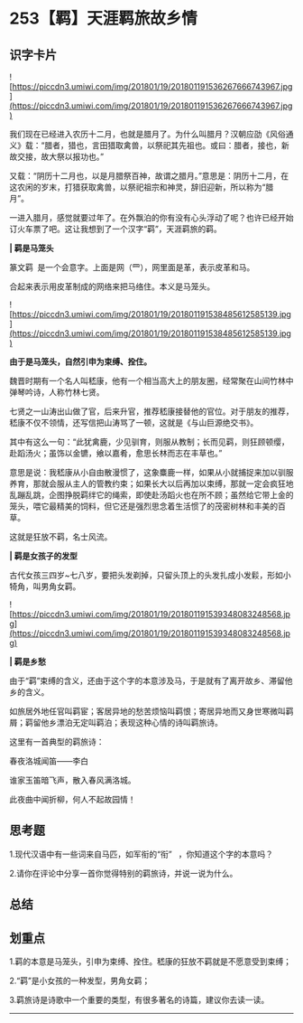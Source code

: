 # 253【羁】天涯羁旅故乡情

## 识字卡片

![https://piccdn3.umiwi.com/img/201801/19/201801191536267666743967.jpg](https://piccdn3.umiwi.com/img/201801/19/201801191536267666743967.jpg)

我们现在已经进入农历十二月，也就是腊月了。为什么叫腊月？汉朝应劭《风俗通义》载：“腊者，猎也，言田猎取禽兽，以祭祀其先祖也。或曰：腊者，接也，新故交接，故大祭以报功也。”

又载：“阴历十二月也，以是月腊祭百神，故谓之腊月。”意思是：阴历十二月，在这农闲的岁末，打猎获取禽兽，以祭祀祖宗和神灵，辞旧迎新，所以称为“腊月”。 

一进入腊月，感觉就要过年了。在外飘泊的你有没有心头浮动了呢？也许已经开始订火车票了吧。这让我想到了一个汉字“羁”，天涯羁旅的羁。

 **| 羁是马笼头**

篆文羁  是一个会意字。上面是网（罒），网里面是革，表示皮革和马。

合起来表示用皮革制成的网络来把马络住。本义是马笼头。

![https://piccdn3.umiwi.com/img/201801/19/201801191538485612585139.jpg](https://piccdn3.umiwi.com/img/201801/19/201801191538485612585139.jpg)

 **由于是马笼头，自然引申为束缚、拴住。**

魏晋时期有一个名人叫嵇康，他有一个相当高大上的朋友圈，经常聚在山间竹林中弹琴吟诗，人称竹林七贤。

七贤之一山涛出山做了官，后来升官，推荐嵇康接替他的官位。对于朋友的推荐，嵇康不仅不领情，还写信把山涛骂了一顿，这就是《与山巨源绝交书》。

其中有这么一句：“此犹禽鹿，少见驯育，则服从教制；长而见羁，则狂顾顿缨，赴蹈汤火；虽饰以金镳，飨以嘉肴，愈思长林而志在丰草也。”

意思是说：我嵇康从小自由散漫惯了，这象麋鹿一样，如果从小就捕捉来加以驯服养育，那就会服从主人的管教约束；如果长大以后再加以束缚，那就一定会疯狂地乱蹦乱跳，企图挣脱羁绊它的绳索，即使赴汤蹈火也在所不顾；虽然给它带上金的笼头，喂它最精美的饲料，但它还是强烈思念着生活惯了的茂密树林和丰美的百草。 

这就是狂放不羁，名士风流。

 **| 羁是女孩子的发型**

古代女孩三四岁~七八岁，要把头发剃掉，只留头顶上的头发扎成小发鬏，形如小犄角，叫男角女羁。

![https://piccdn3.umiwi.com/img/201801/19/201801191539348083248568.jpg](https://piccdn3.umiwi.com/img/201801/19/201801191539348083248568.jpg)

 **| 羁是乡愁**

由于“羁”束缚的含义，还由于这个字的本意涉及马，于是就有了离开故乡、滞留他乡的含义。

如旅居外地任官叫羁宦；客居异地的愁苦烦恼叫羁恨；寄居异地而又身世寒微叫羁屑；羁留他乡漂泊无定叫羁泊；表现这种心情的诗叫羁旅诗。

这里有一首典型的羁旅诗：

春夜洛城闻笛——李白

谁家玉笛暗飞声，散入春风满洛城。

此夜曲中闻折柳，何人不起故园情！

## 思考题

1.现代汉语中有一些词来自马匹，如军衔的“衔”   ，你知道这个字的本意吗？

2.请你在评论中分享一首你觉得特别的羁旅诗，并说一说为什么。

## 总结

## 划重点

1.羁的本意是马笼头，引申为束缚、拴住。嵇康的狂放不羁就是不愿意受到束缚；

2.“羁”是小女孩的一种发型，男角女羁；

3.羁旅诗是诗歌中一个重要的类型，有很多著名的诗篇，建议你去读一读。

---
